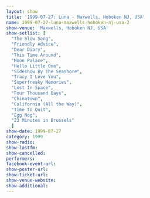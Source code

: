 ```yaml
---
layout: show
title: '1999-07-27: Luna - Maxwells, Hoboken NJ, USA'
name: 1999-07-27-luna-maxwells-hoboken-nj-usa-2
show-venue: 'Maxwells, Hoboken NJ, USA'
show-setlist: [
  "The Slow Song",
  "Friendly Advice",
  "Dear Diary",
  "This Time Around",
  "Moon Palace",
  "Hello Little One",
  "Sideshow By The Seashore",
  "Tracy I Love You",
  "Superfreaky Memories",
  "Lost In Space",
  "Four Thousand Days",
  "Chinatown",
  "California (All the Way)",
  "Time to Quit",
  "Egg Nog",
  "23 Minutes in Brussels"
  ]
show-date: 1999-07-27
category: 1999
show-radio: 
show-lastfm: 
show-cancelled: 
performers: 
facebook-event-url: 
show-poster-url: 
show-ticket-url: 
show-venue-website: 
show-additional: 
---
```


